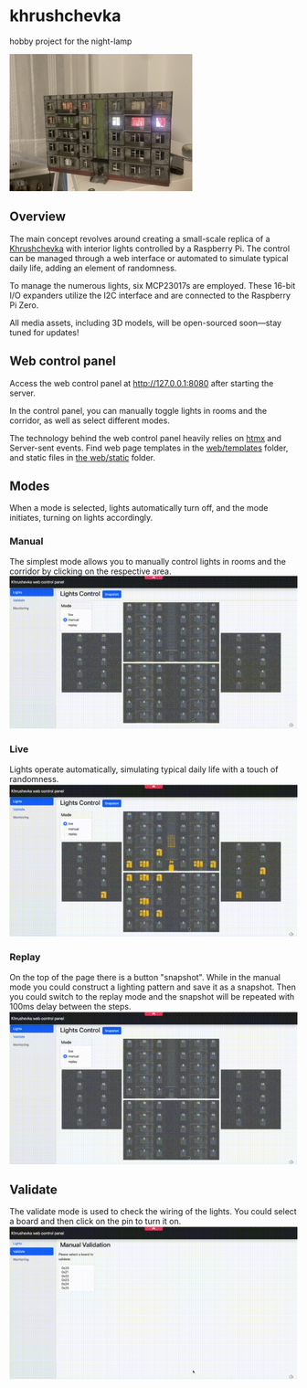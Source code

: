 # khrushchevka
hobby project for the night-lamp

![example](./docs/example.jpeg)

## Overview

The main concept revolves around creating a small-scale replica of a [Khrushchevka](https://en.wikipedia.org/wiki/Khrushchevka) with interior lights controlled by a Raspberry Pi. The control can be managed through a web interface or automated to simulate typical daily life, adding an element of randomness.

To manage the numerous lights, six MCP23017s are employed. These 16-bit I/O expanders utilize the I2C interface and are connected to the Raspberry Pi Zero.

All media assets, including 3D models, will be open-sourced soon—stay tuned for updates!

## Web control panel

Access the web control panel at http://127.0.0.1:8080 after starting the server.

In the control panel, you can manually toggle lights in rooms and the corridor, as well as select different modes.

The technology behind the web control panel heavily relies on [htmx](http://htmx.org) and Server-sent events. Find web page templates in the [web/templates](./web/templates) folder, and static files in [the web/static](./web/templates) folder.

## Modes
When a mode is selected, lights automatically turn off, and the mode initiates, turning on lights accordingly.

### Manual
The simplest mode allows you to manually control lights in rooms and the corridor by clicking on the respective area.
![manual mode](./docs/manual_mode.gif)

### Live
Lights operate automatically, simulating typical daily life with a touch of randomness.
![livemode](./docs/live_mode.gif)

### Replay
On the top of the page there is a button "snapshot". 
While in the manual mode you could construct a lighting pattern and save it as a snapshot. 
Then you could switch to the replay mode and the snapshot will be repeated with 100ms delay between the steps.
![replay mode](./docs/replay_mode.gif)

## Validate
The validate mode is used to check the wiring of the lights.
You could select a board and then click on the pin to turn it on.
![validate mode](./docs/validate.gif)
